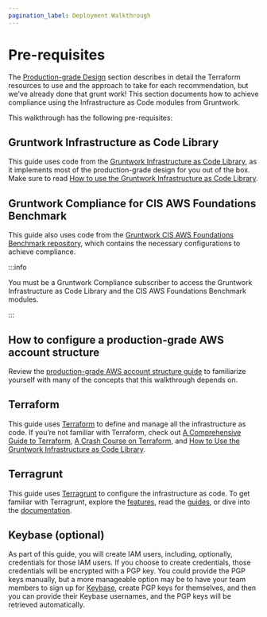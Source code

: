 ```yaml
---
pagination_label: Deployment Walkthrough
---
```


# Pre-requisites

The [Production-grade Design](../2-production-grade-design/0-intro.md) section describes in detail the Terraform resources to use and the approach to take for
each recommendation, but we've already done that grunt work! This section documents how to achieve compliance using the Infrastructure as Code modules from Gruntwork.

This walkthrough has the following pre-requisites:

## Gruntwork Infrastructure as Code Library

This guide uses code from the [Gruntwork Infrastructure as Code Library](https://gruntwork.io/infrastructure-as-code-library/), as it
implements most of the production-grade design for you out of the box. Make sure to read
[How to use the Gruntwork Infrastructure as Code Library](https://gruntwork.io/guides/foundations/how-to-use-gruntwork-infrastructure-as-code-library).

## Gruntwork Compliance for CIS AWS Foundations Benchmark

This guide also uses code from the [Gruntwork CIS AWS
Foundations Benchmark repository](https://gruntwork.io/achieve-compliance), which contains the necessary configurations to achieve compliance.

:::info

You must be a <span className="js-subscribe-cta">Gruntwork Compliance subscriber</span> to access the Gruntwork
Infrastructure as Code Library and the CIS AWS Foundations Benchmark modules.

:::

## How to configure a production-grade AWS account structure

Review the [production-grade AWS account structure guide](https://gruntwork.io/guides/foundations/how-to-configure-production-grade-aws-account-structure/) to familiarize yourself with many of the concepts that this walkthrough depends on.

## Terraform

This guide uses [Terraform](https://www.terraform.io/) to define and manage all the infrastructure as code. If
you’re not familiar with Terraform, check out
[A Comprehensive Guide to Terraform](https://blog.gruntwork.io/a-comprehensive-guide-to-terraform-b3d32832baca),
[A Crash Course on Terraform](https://training.gruntwork.io/p/terraform), and
[How to Use the Gruntwork
Infrastructure as Code Library](https://gruntwork.ioguides/foundations/how-to-use-gruntwork-infrastructure-as-code-library).

## Terragrunt

This guide uses [Terragrunt](https://terragrunt.gruntwork.io/) to configure the infrastructure as code. To get familiar
with Terragrunt, explore the [features](https://terragrunt.gruntwork.io/docs/#features), read the [guides](https://terragrunt.gruntwork.io/docs/getting-started/quick-start/),
or dive into the [documentation](https://terragrunt.gruntwork.io/docs/).

## Keybase (optional)

As part of this guide, you will create IAM users, including, optionally, credentials for those IAM users. If you
choose to create credentials, those credentials will be encrypted with a PGP key. You could provide the PGP keys
manually, but a more manageable option may be to have your team members to sign up for [Keybase](https://keybase.io),
create PGP keys for themselves, and then you can provide their Keybase usernames, and the PGP keys will be retrieved
automatically.


<!-- ##DOCS-SOURCER-START
{"sourcePlugin":"Local File Copier","hash":"c2cbde343efc822a2fceb8e7d5403580"}
##DOCS-SOURCER-END -->
